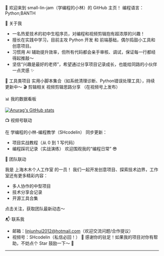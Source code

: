 🚀 欢迎来到 small-lin-jam（学编程的小林）的 GitHub 主页！
编程语言：Python;BANTH
 
🌟 关于我
 
- 一名热爱技术的初中生程序员，对编程和视频剪辑抱有超浓厚的兴趣！
- 擅长在实践中学习，目前主攻 Python 开发 和 前端基础，偶尔捣鼓小工具和创意项目。
- 习惯用 AI 辅助提升效率，但所有代码都会亲手审核、调试，保证每一行都经得起推敲～
- 坚信“兴趣是最好的老师”，希望通过分享项目记录成长，也能给同路的小伙伴一点灵感 ✨
 
🎯 工具类项目
实用小脚本集合（如系统清理诊断、Python错误处理工具），持续更新中～
🎬 剪辑相关
视频剪辑思路分享
（在视频号上发布）

📊 我的数据看板
 
[![Anurag's GitHub stats](https://github-readme-stats.vercel.app/api?username=small-lin-jam&show_icons=true&theme=gruvbox&locale=cn)](https://github.com/anuraghazra/github-readme-stats)

 
📺 视频号联动
 
在 学编程的小林-编程教学（SHcodelin） 同步更新：
 
- 项目实战教程（从 0 到 1 写代码）
- 编程踩坑记录（实战演练）
欢迎围观我的“编程日常” 😎
 
👥 团队联动
 
我是 上海木木个人工作室 的一员！
我们一起开发创意项目、探索技术边界，工作室还有更多精彩内容：
 
- 多人协作的中型项目
- 技术分享会记录
- 开源工具合集
 
点击关注，获取团队最新动态～
 
📬 联系我
 
- 邮箱：linjunhui2012@hotmail.com（欢迎交流问题/合作提议）
- 视频号：SHcodelin（私信必回！）
🌟 感谢你的驻足！如果我的项目对你有帮助，不妨点个 Star 鼓励一下～ 🌟 

<hr>
